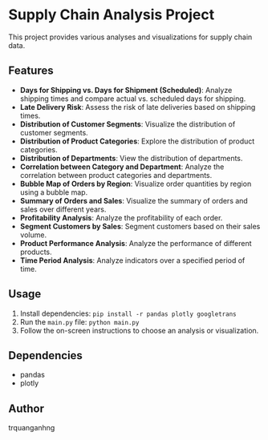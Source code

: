# Supply Chain Analysis Project

This project provides various analyses and visualizations for supply chain data.

## Features

- **Days for Shipping vs. Days for Shipment (Scheduled)**: Analyze shipping times and compare actual vs. scheduled days for shipping.
- **Late Delivery Risk**: Assess the risk of late deliveries based on shipping times.
- **Distribution of Customer Segments**: Visualize the distribution of customer segments.
- **Distribution of Product Categories**: Explore the distribution of product categories.
- **Distribution of Departments**: View the distribution of departments.
- **Correlation between Category and Department**: Analyze the correlation between product categories and departments.
- **Bubble Map of Orders by Region**: Visualize order quantities by region using a bubble map.
- **Summary of Orders and Sales**: Visualize the summary of orders and sales over different years.
- **Profitability Analysis**: Analyze the profitability of each order.
- **Segment Customers by Sales**: Segment customers based on their sales volume.
- **Product Performance Analysis**: Analyze the performance of different products.
- **Time Period Analysis**: Analyze indicators over a specified period of time.

## Usage

1. Install dependencies: `pip install -r pandas plotly googletrans`
2. Run the `main.py` file: `python main.py`
3. Follow the on-screen instructions to choose an analysis or visualization.

## Dependencies

- pandas
- plotly

## Author

trquanganhng 
